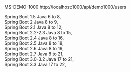 MS-DEMO-1000
http://localhost:1000/api/demo1000/users								
							
Spring Boot 1.5           Java 6 to 8,								
Spring Boot 2	            Java 8 to 9,								
Spring Boot 2.1	          Java 8 to 12,							
Spring Boot 2.2-2.3	      Java 8 to 15,								
Spring Boot 2.4	          Java 8 to 16,								
Spring Boot 2.5	          Java 8 to 18,								
Spring Boot 2.6	          Java 8 to 19,								
Spring Boot 2.7	          Java 8 to 21,								
Spring Boot 3.0-3.2	      Java 17 to 21,								
Spring Boot 3.3	          Java 17 to 22,								
